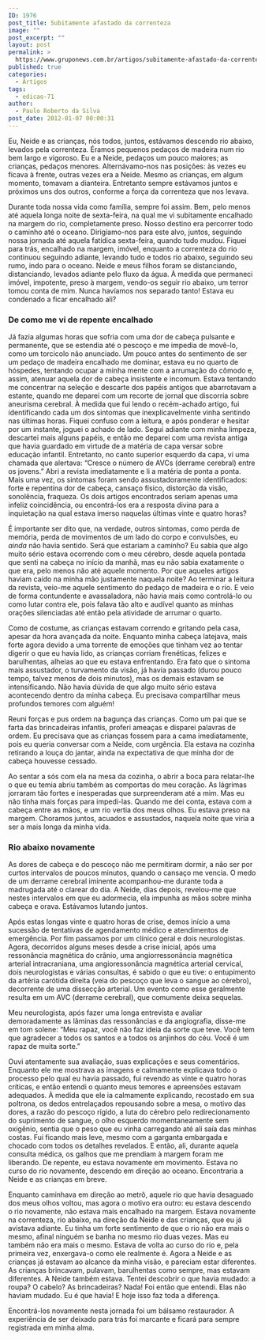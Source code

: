```yaml
---
ID: 1976
post_title: Subitamente afastado da correnteza
image: ""
post_excerpt: ""
layout: post
permalink: >
  https://www.gruponews.com.br/artigos/subitamente-afastado-da-correnteza
published: true
categories:
  - Artigos
tags:
  - edicao-71
author:
  - Paulo Roberto da Silva
post_date: 2012-01-07 00:00:31
---
```

Eu, Neide e as crianças, nós todos, juntos, estávamos descendo rio abaixo, levados pela correnteza. Éramos pequenos pedaços de madeira num rio bem largo e vigoroso. Eu e a Neide, pedaços um pouco maiores; as crianças, pedaços menores. Alternávamo-nos nas posições: às vezes eu ficava à frente, outras vezes era a Neide. Mesmo as crianças, em algum momento, tomavam a dianteira. Entretanto sempre estávamos juntos e próximos uns dos outros, conforme a força da correnteza que nos levava.

Durante toda nossa vida como família, sempre foi assim. Bem, pelo menos até aquela longa noite de sexta-feira, na qual me vi subitamente encalhado na margem do rio, completamente preso. Nosso destino era percorrer todo o caminho até o oceano. Dirigíamo-nos para este alvo, juntos, seguindo nossa jornada até aquela fatídica sexta-feira, quando tudo mudou. Fiquei para trás, encalhado na margem, imóvel, enquanto a correnteza do rio continuou seguindo adiante, levando tudo e todos rio abaixo, seguindo seu rumo, indo para o oceano. Neide e meus filhos foram se distanciando, distanciando, levados adiante pelo fluxo da água. À medida que permaneci imóvel, impotente, preso à margem, vendo-os seguir rio abaixo, um terror tomou conta de mim. Nunca havíamos nos separado tanto! Estava eu condenado a ficar encalhado ali?
<h3>De como me vi de repente encalhado</h3>
Já fazia algumas horas que sofria com uma dor de cabeça pulsante e permanente, que se estendia até o pescoço e me impedia de movê-lo, como um torcicolo não anunciado. Um pouco antes do sentimento de ser um pedaço de madeira encalhado me dominar, estava eu no quarto de hóspedes, tentando ocupar a minha mente com a arrumação do cômodo e, assim, atenuar aquela dor de cabeça insistente e incomum. Estava tentando me concentrar na seleção e descarte dos papéis antigos que abarrotavam a estante, quando me deparei com um recorte de jornal que discorria sobre aneurisma cerebral. À medida que fui lendo o recém-achado artigo, fui identificando cada um dos sintomas que inexplicavelmente vinha sentindo nas últimas horas. Fiquei confuso com a leitura, e após ponderar e hesitar por um instante, joguei o achado de lado. Segui adiante com minha limpeza, descartei mais alguns papéis, e então me deparei com uma revista antiga que havia guardado em virtude de a matéria de capa versar sobre educação infantil. Entretanto, no canto superior esquerdo da capa, vi uma chamada que alertava: “Cresce o número de AVCs (derrame cerebral) entre os jovens.” Abri a revista imediatamente e li a matéria de ponta a ponta. Mais uma vez, os sintomas foram sendo assustadoramente identificados: forte e repentina dor de cabeça, cansaço físico, distorção da visão, sonolência, fraqueza. Os dois artigos encontrados seriam apenas uma infeliz coincidência, ou encontrá-los era a resposta divina para a inquietação na qual estava imerso naquelas últimas vinte e quatro horas?

É importante ser dito que, na verdade, outros sintomas, como perda de memória, perda de movimentos de um lado do corpo e convulsões, eu<em> ainda </em>não havia sentido. Será que estariam a caminho? Eu sabia que algo muito sério estava ocorrendo com o meu cérebro, desde aquela pontada que senti na cabeça no início da manhã, mas eu não sabia exatamente o que era, pelo menos não até aquele momento. Por que aqueles artigos haviam caído na minha mão justamente naquela noite? Ao terminar a leitura da revista, veio-me aquele sentimento do pedaço de madeira e o rio. E veio de forma contundente e avassaladora, não havia mais como controlá-lo ou como lutar contra ele, pois falava tão alto e audível quanto as minhas orações silenciadas até então pela atividade de arrumar o quarto.

Como de costume, as crianças estavam correndo e gritando pela casa, apesar da hora avançada da noite. Enquanto minha cabeça latejava, mais forte agora devido a uma torrente de emoções que tinham vez ao tentar digerir o que eu havia lido, as crianças corriam frenéticas, felizes e barulhentas, alheias ao que eu estava enfrentando. Era fato que o sintoma mais assustador, o turvamento da visão, já havia passado (durou pouco tempo, talvez menos de dois minutos), mas os demais estavam se intensificando. Não havia dúvida de que algo muito sério estava acontecendo dentro da minha cabeça. Eu precisava compartilhar meus profundos temores com alguém!

Reuni forças e pus ordem na bagunça das crianças. Como um pai que se farta das brincadeiras infantis, proferi ameaças e disparei palavras de ordem. Eu precisava que as crianças fossem para a cama imediatamente, pois eu queria conversar com a Neide, com urgência. Ela estava na cozinha retirando a louça do jantar, ainda na expectativa de que minha dor de cabeça houvesse cessado.

Ao sentar a sós com ela na mesa da cozinha, o abrir a boca para relatar-lhe o que eu temia abriu também as comportas do meu coração. As lágrimas jorraram tão fortes e inesperadas que surpreenderam até a mim. Mas eu não tinha mais forças para impedi-las. Quando me dei conta, estava com a cabeça entre as mãos, e um rio vertia dos meus olhos. Eu estava preso na margem. Choramos juntos, acuados e assustados, naquela noite que viria a ser a mais longa da minha vida.
<h3>Rio abaixo novamente</h3>
As dores de cabeça e do pescoço não me permitiram dormir, a não ser por curtos intervalos de poucos minutos, quando o cansaço me vencia. O medo de um derrame cerebral iminente acompanhou-me durante toda a madrugada até o clarear do dia. A Neide, dias depois, revelou-me que nestes intervalos em que eu adormecia, ela impunha as mãos sobre minha cabeça e orava. Estávamos lutando juntos.

Após estas longas vinte e quatro horas de crise, demos início a uma sucessão de tentativas de agendamento médico e atendimentos de emergência. Por fim passamos por um clínico geral e dois neurologistas. Agora, decorridos alguns meses desde a crise inicial, após uma ressonância magnética do crânio, uma angiorressonância magnética arterial intracraniana, uma angioressonância magnética arterial cervical, dois neurologistas e várias consultas, é sabido o que eu tive: o entupimento da artéria carótida direita (veia do pescoço que leva o sangue ao cérebro), decorrente de uma dissecção arterial. Um evento como esse geralmente resulta em um AVC (derrame cerebral), que comumente deixa sequelas.

Meu neurologista, após fazer uma longa entrevista e avaliar demoradamente as lâminas das ressonâncias e da angiografia, disse-me em tom solene: “Meu rapaz, você não faz ideia da sorte que teve. Você tem que agradecer a todos os santos e a todos os anjinhos do céu. Você é um rapaz de muita sorte.”

Ouvi atentamente sua avaliação, suas explicações e seus comentários. Enquanto ele me mostrava as imagens e calmamente explicava todo o processo pelo qual eu havia passado, fui revendo as vinte e quatro horas críticas, e então entendi o quanto meus temores e apreensões estavam adequados. À medida que ele ia calmamente explicando, recostado em sua poltrona, os dedos entrelaçados repousando sobre a mesa, o motivo das dores, a razão do pescoço rígido, a luta do cérebro pelo redirecionamento do suprimento de sangue, o olho esquerdo momentaneamente sem oxigênio, sentia que o peso que eu vinha carregando até ali saía das minhas costas. Fui ficando mais leve, mesmo com a garganta embargada e chocado com todos os detalhes revelados. E então, ali, durante aquela consulta médica, os galhos que me prendiam à margem foram me liberando. De repente, eu estava novamente em movimento. Estava no curso do rio novamente, descendo em direção ao oceano. Encontraria a Neide e as crianças em breve.

Enquanto caminhava em direção ao metrô, aquele rio que havia desaguado dos meus olhos voltou, mas agora o motivo era outro: eu estava descendo o rio novamente, não estava mais encalhado na margem. Estava novamente na correnteza, rio abaixo, na direção da Neide e das crianças, que eu já avistava adiante. Eu tinha um forte sentimento de que o rio não era mais o mesmo, afinal ninguém se banha no mesmo rio duas vezes. Mas eu também não era mais o mesmo. Estava de volta ao curso do rio e, pela primeira vez, enxergava-o como ele realmente é. Agora a Neide e as crianças já estavam ao alcance da minha visão, e pareciam estar diferentes. As crianças brincavam, pulavam, barulhentas como sempre, mas estavam diferentes. A Neide também estava. Tentei descobrir o que havia mudado: a roupa? O cabelo? As brincadeiras? Nada! Foi então que entendi. Elas não haviam mudado. Eu é que havia! E hoje isso faz toda a diferença.

Encontrá-los novamente nesta jornada foi um bálsamo restaurador. A experiência de ser deixado para trás foi marcante e ficará para sempre registrada em minha alma.